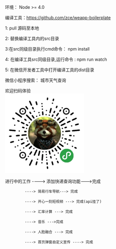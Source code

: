 环境： Node >= 4.0

编译工具：https://github.com/zce/weapp-boilerplate 


1: pull 源码至本地

2: 替换编译工具内的src目录

3:在src同级目录执行cmd命令： npm install 

4: 在编译工具src同级目录,运行命令 : npm run watch 

5: 在微信开发者工具中打开编译工具的dist目录

微信小程序搜索： 城市天气查询

欢迎扫码体验   
![](code.jpg)

进行中的工作 ----> 添加快递查询功能--->完成

             ----> 简易行车导航---> 完成

			 ----> 开心一刻短视频 ---> 完成(api挂了)

             ----> 汇率计算 ---> 完成
			 
			 ----> 音乐 --->完成
			 
			 ----> 人脸融合 ---> 完成
			 
			 ----> 首页弹窗自定义宣传 ----> 完成
